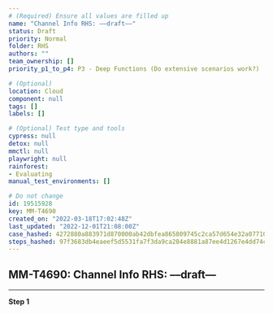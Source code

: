 ```yaml
---
# (Required) Ensure all values are filled up
name: "Channel Info RHS: ––draft––"
status: Draft
priority: Normal
folder: RHS
authors: ""
team_ownership: []
priority_p1_to_p4: P3 - Deep Functions (Do extensive scenarios work?)

# (Optional)
location: Cloud
component: null
tags: []
labels: []

# (Optional) Test type and tools
cypress: null
detox: null
mmctl: null
playwright: null
rainforest: 
- Evaluating
manual_test_environments: []

# Do not change
id: 19515928
key: MM-T4690
created_on: "2022-03-18T17:02:48Z"
last_updated: "2022-12-01T21:08:00Z"
case_hashed: 4272880a883971d870000ab42dbfea865809745c2ca57d654e32a0771028a8202696c9cb8cc87a222f0c7602900faa40
steps_hashed: 97f3683db4eaeef5d5531fa7f3da9ca284e8881a87ee4d1267e4dd74c6ed9f072f466751c3066801a655928ba03982d3
---
```


<!-- (Auto-generated) Based on frontmatter's "key" and "name" -->

## MM-T4690: Channel Info RHS: ––draft––

---

**Step 1**
